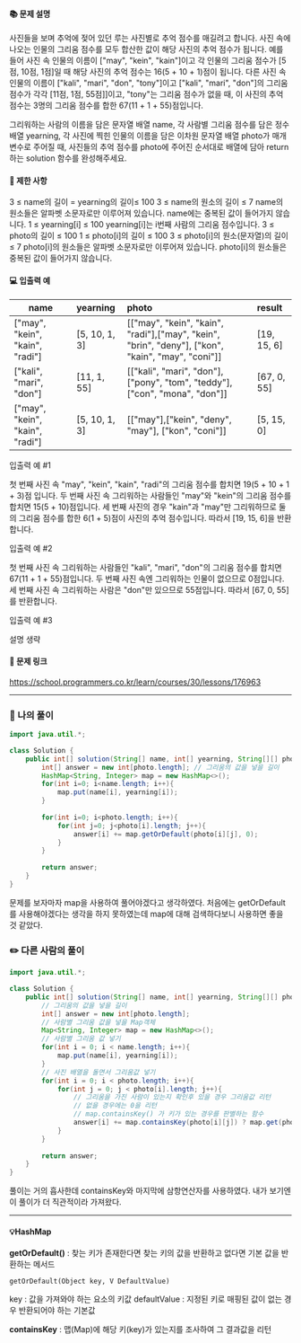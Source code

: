 #### 📚 문제 설명
사진들을 보며 추억에 젖어 있던 루는 사진별로 추억 점수를 매길려고 합니다. 사진 속에 나오는 인물의 그리움 점수를 모두 합산한 값이 해당 사진의 추억 점수가 됩니다. 예를 들어 사진 속 인물의 이름이 ["may", "kein", "kain"]이고 각 인물의 그리움 점수가 [5점, 10점, 1점]일 때 해당 사진의 추억 점수는 16(5 + 10 + 1)점이 됩니다. 다른 사진 속 인물의 이름이 ["kali", "mari", "don", "tony"]이고 ["kali", "mari", "don"]의 그리움 점수가 각각 [11점, 1점, 55점]]이고, "tony"는 그리움 점수가 없을 때, 이 사진의 추억 점수는 3명의 그리움 점수를 합한 67(11 + 1 + 55)점입니다.

그리워하는 사람의 이름을 담은 문자열 배열 name, 각 사람별 그리움 점수를 담은 정수 배열 yearning, 각 사진에 찍힌 인물의 이름을 담은 이차원 문자열 배열 photo가 매개변수로 주어질 때, 사진들의 추억 점수를 photo에 주어진 순서대로 배열에 담아 return하는 solution 함수를 완성해주세요.

#### 📌 제한 사항 
3 ≤ name의 길이 = yearning의 길이≤ 100
3 ≤ name의 원소의 길이 ≤ 7
name의 원소들은 알파벳 소문자로만 이루어져 있습니다.
name에는 중복된 값이 들어가지 않습니다.
1 ≤ yearning[i] ≤ 100
yearning[i]는 i번째 사람의 그리움 점수입니다.
3 ≤ photo의 길이 ≤ 100
1 ≤ photo[i]의 길이 ≤ 100
3 ≤ photo[i]의 원소(문자열)의 길이 ≤ 7
photo[i]의 원소들은 알파벳 소문자로만 이루어져 있습니다.
photo[i]의 원소들은 중복된 값이 들어가지 않습니다.

#### 💻 입출력 예
|name|yearning|photo|result|
|---|:---|:---|:---|
|["may", "kein", "kain", "radi"]|[5, 10, 1, 3]|	[["may", "kein", "kain", "radi"],["may", "kein", "brin", "deny"], ["kon", "kain", "may", "coni"]]	|[19, 15, 6]|
|["kali", "mari", "don"]|[11, 1, 55]|[["kali", "mari", "don"], ["pony", "tom", "teddy"], ["con", "mona", "don"]]|[67, 0, 55]|
|["may", "kein", "kain", "radi"]|	[5, 10, 1, 3]	|[["may"],["kein", "deny", "may"], ["kon", "coni"]]|	[5, 15, 0]|

입출력 예 #1

첫 번째 사진 속 "may", "kein", "kain", "radi"의 그리움 점수를 합치면 19(5 + 10 + 1 + 3)점 입니다. 두 번째 사진 속 그리워하는 사람들인 "may"와 "kein"의 그리움 점수를 합치면 15(5 + 10)점입니다. 세 번째 사진의 경우 "kain"과 "may"만 그리워하므로 둘의 그리움 점수를 합한 6(1 + 5)점이 사진의 추억 점수입니다. 따라서 [19, 15, 6]을 반환합니다.

입출력 예 #2

첫 번째 사진 속 그리워하는 사람들인 "kali", "mari", "don"의 그리움 점수를 합치면 67(11 + 1 + 55)점입니다. 두 번째 사진 속엔 그리워하는 인물이 없으므로 0점입니다. 세 번째 사진 속 그리워하는 사람은 "don"만 있으므로 55점입니다. 따라서 [67, 0, 55]를 반환합니다.

입출력 예 #3

설명 생략

#### 🔗 문제 링크
https://school.programmers.co.kr/learn/courses/30/lessons/176963

---
### 📝 나의 풀이
``` java
import java.util.*;

class Solution {
    public int[] solution(String[] name, int[] yearning, String[][] photo) {
        int[] answer = new int[photo.length]; // 그리움의 값을 넣을 길이
        HashMap<String, Integer> map = new HashMap<>();
        for(int i=0; i<name.length; i++){
            map.put(name[i], yearning[i]);
        }
        
        for(int i=0; i<photo.length; i++){
            for(int j=0; j<photo[i].length; j++){
                answer[i] += map.getOrDefault(photo[i][j], 0);
            }
        }
        
        return answer;
    }
}
```
문제를 보자마자 map을 사용하여 풀어야겠다고 생각하였다.
처음에는 getOrDefault를 사용해야겠다는 생각을 하지 못하였는데 map에 대해 검색하다보니 사용하면 좋을 것 같았다.


### ✏️ 다른 사람의 풀이
``` java
import java.util.*;

class Solution {
    public int[] solution(String[] name, int[] yearning, String[][] photo) {
    	// 그리움의 값을 넣을 길이
        int[] answer = new int[photo.length];
        // 사람별 그리움 값을 넣을 Map객체
        Map<String, Integer> map = new HashMap<>();
        // 사람별 그리움 값 넣기
        for(int i = 0; i < name.length; i++){
            map.put(name[i], yearning[i]);
        }
        // 사진 배열을 돌면서 그리움값 넣기
        for(int i = 0; i < photo.length; i++){
            for(int j = 0; j < photo[i].length; j++){
                // 그리움을 가진 사람이 있는지 확인후 있을 경우 그리움값 리턴
                // 없을 경우에는 0을 리턴
                // map.containsKey() 가 키가 있는 경우를 판별하는 함수
                answer[i] += map.containsKey(photo[i][j]) ? map.get(photo[i][j]) : 0;
            }
        }
        
        return answer;
    }
}
```
풀이는 거의 흡사한데 containsKey와 마지막에 삼항연산자를 사용하였다. 
내가 보기엔 이 풀이가 더 직관적이라 가져왔다.

---
#### 💡HashMap
**getOrDefault()**
: 찾는 키가 존재한다면 찾는 키의 값을 반환하고 없다면 기본 값을 반환하는 메서드

`getOrDefault(Object key, V DefaultValue)`

key : 값을 가져와야 하는 요소의 키값
defaultValue : 지정된 키로 매핑된 값이 없는 경우 반환되어야 하는 기본값

**containsKey**
: 맵(Map)에 해당 키(key)가 있는지를 조사하여 그 결과값을 리턴



